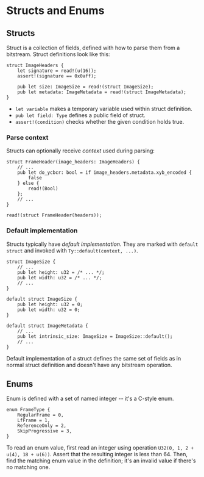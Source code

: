 # Structs and Enums

## Structs

Struct is a collection of fields, defined with how to parse them from a bitstream. Struct
definitions look like this:

```
struct ImageHeaders {
    let signature = read!(u(16));
    assert!(signature == 0x0aff);

    pub let size: ImageSize = read!(struct ImageSize);
    pub let metadata: ImageMetadata = read!(struct ImageMetadata);
}
```

- `let variable` makes a temporary variable used within struct definition.
- `pub let field: Type` defines a public field of struct.
- `assert!(condition)` checks whether the given condition holds true.

### Parse context

Structs can optionally receive *context* used during parsing:

```
struct FrameHeader(image_headers: ImageHeaders) {
    // ...
    pub let do_ycbcr: bool = if image_headers.metadata.xyb_encoded {
        false
    } else {
        read!(Bool)
    };
    // ...
}

read!(struct FrameHeader(headers));
```

### Default implementation

Structs typically have *default implementation*. They are marked with `default struct` and invoked
with `Ty::default(context, ...)`.

```
struct ImageSize {
    // ...
    pub let height: u32 = /* ... */;
    pub let width: u32 = /* ... */;
    // ...
}

default struct ImageSize {
    pub let height: u32 = 0;
    pub let width: u32 = 0;
}

default struct ImageMetadata {
    // ...
    pub let intrinsic_size: ImageSize = ImageSize::default();
    // ...
}
```

Default implementation of a struct defines the same set of fields as in normal struct definition and
doesn't have any bitstream operation.

## Enums

Enum is defined with a set of named integer -- it's a C-style enum.

```
enum FrameType {
    RegularFrame = 0,
    LfFrame = 1,
    ReferenceOnly = 2,
    SkipProgressive = 3,
}
```

To read an enum value, first read an integer using operation `U32(0, 1, 2 + u(4), 18 + u(6))`.
Assert that the resulting integer is less than 64. Then, find the matching enum value in the
definition; it's an invalid value if there's no matching one.
